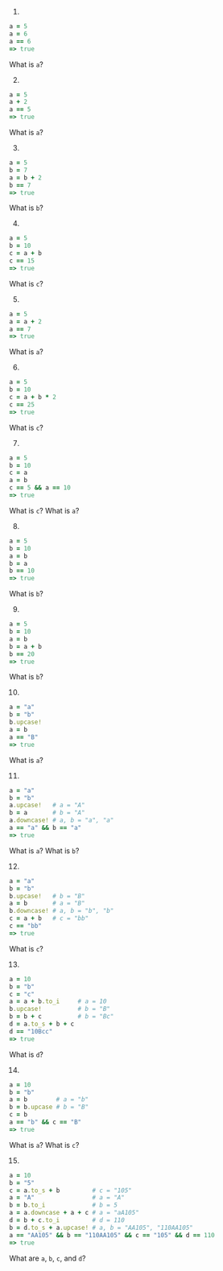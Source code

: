 1.
```ruby
a = 5
a = 6
a == 6
=> true
```
What is `a`?

2.
```ruby
a = 5
a + 2
a == 5
=> true
```
What is `a`?

3.
```ruby
a = 5
b = 7
a = b + 2
b == 7
=> true
```
What is `b`?

4.
```ruby
a = 5
b = 10
c = a + b
c == 15
=> true
```
What is `c`?

5.
```ruby
a = 5
a = a + 2
a == 7
=> true
```
What is `a`?

6.
```ruby
a = 5
b = 10
c = a + b * 2
c == 25
=> true
```
What is `c`?

7.
```ruby
a = 5
b = 10
c = a
a = b
c == 5 && a == 10
=> true
```
What is `c`?
What is `a`?

8.
```ruby
a = 5
b = 10
a = b
b = a
b == 10
=> true
```
What is `b`?

9.
```ruby
a = 5
b = 10
a = b
b = a + b
b == 20
=> true
```
What is `b`?

10.
```ruby
a = "a"
b = "b"
b.upcase!
a = b
a == "B"
=> true
```
What is `a`?

11.
```ruby
a = "a"     
b = "b"     
a.upcase!   # a = "A"
b = a       # b = "A"
a.downcase! # a, b = "a", "a"
a == "a" && b == "a"
=> true
```
What is `a`? What is `b`?

12.
```ruby
a = "a"
b = "b"
b.upcase!   # b = "B"
a = b       # a = "B"
b.downcase! # a, b = "b", "b"
c = a + b   # c = "bb"
c == "bb"
=> true
```
What is `c`?

13.
```ruby
a = 10
b = "b"
c = "c"
a = a + b.to_i     # a = 10
b.upcase!          # b = "B"
b = b + c          # b = "Bc"
d = a.to_s + b + c
d == "10Bcc"
=> true
```
What is `d`?

14.
```ruby
a = 10
b = "b"
a = b        # a = "b"
b = b.upcase # b = "B"
c = b
a == "b" && c == "B"
=> true
```
What is `a`? What is `c`?

15.
```ruby
a = 10
b = "5"
c = a.to_s + b         # c = "105"
a = "A"                # a = "A"
b = b.to_i             # b = 5
a = a.downcase + a + c # a = "aA105"
d = b + c.to_i         # d = 110
b = d.to_s + a.upcase! # a, b = "AA105", "110AA105"
a == "AA105" && b == "110AA105" && c == "105" && d == 110
=> true
```
What are `a`, `b`, `c`, and `d`?
